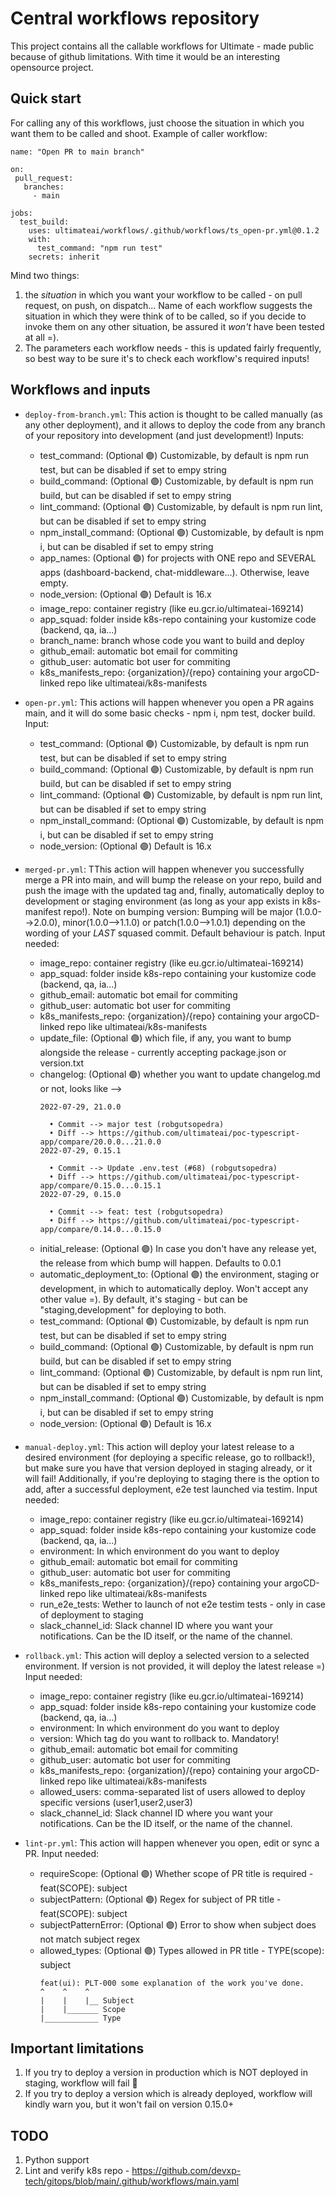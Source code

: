 # Central workflows repository

This project contains all the callable workflows for Ultimate - made public because of github limitations. With time it would be an interesting opensource project. 

## Quick start

For calling any of this workflows, just choose the situation in which you want them to be called and shoot. Example of caller workflow:

```
name: "Open PR to main branch"

on:
 pull_request:
   branches:
     - main

jobs:
  test_build:
    uses: ultimateai/workflows/.github/workflows/ts_open-pr.yml@0.1.2
    with:
      test_command: "npm run test"
    secrets: inherit
```

Mind two things:
1. the _situation_ in which you want your workflow to be called - on pull request, on push, on dispatch... Name of each workflow suggests the situation in which they were think of to be called, so if you decide to invoke them on any other situation, be assured it *won't* have been tested at all =). 
2. The parameters each workflow needs - this is updated fairly frequently, so best way to be sure it's to check each workflow's required inputs!

## Workflows and inputs

-   `deploy-from-branch.yml`: This action is thought to be called manually (as any other deployment), and it allows to deploy the code from any branch of your repository into development (and just development!)
Inputs:
    - test_command: (Optional 🟣) Customizable, by default is npm run test, but can be disabled if set to empy string
    - build_command: (Optional 🟣) Customizable, by default is npm run build, but can be disabled if set to empy string
    - lint_command: (Optional 🟣) Customizable, by default is npm run lint, but can be disabled if set to empy string
    - npm_install_command: (Optional 🟣) Customizable, by default is npm i, but can be disabled if set to empy string
    - app_names: (Optional 🟣) for projects with ONE repo and SEVERAL apps (dashboard-backend, chat-middleware...). Otherwise, leave empty. 
    - node_version: (Optional 🟣) Default is 16.x
    - image_repo: container registry (like eu.gcr.io/ultimateai-169214)
    - app_squad: folder inside k8s-repo containing your kustomize code (backend, qa, ia...)
    - branch_name: branch whose code you want to build and deploy
    - github_email: automatic bot email for commiting 
    - github_user: automatic bot user for commiting 
    - k8s_manifests_repo: {organization}/{repo} containing your argoCD-linked repo like ultimateai/k8s-manifests
-   `open-pr.yml`: This actions will happen whenever you open a PR agains main, and it will do some basic checks - npm i, npm test, docker build.
Input:
    - test_command: (Optional 🟣) Customizable, by default is npm run test, but can be disabled if set to empy string
    - build_command: (Optional 🟣) Customizable, by default is npm run build, but can be disabled if set to empy string
    - lint_command: (Optional 🟣) Customizable, by default is npm run lint, but can be disabled if set to empy string
    - npm_install_command: (Optional 🟣) Customizable, by default is npm i, but can be disabled if set to empy string
    - node_version: (Optional 🟣) Default is 16.x
-   `merged-pr.yml`: TThis action will happen whenever you successfully merge a PR into main, and will bump the release on your repo, build and push the image with the updated tag and, finally, automatically deploy to development or staging environment (as long as your app exists in k8s-manifest repo!). Note on bumping version: Bumping will be major (1.0.0-->2.0.0), minor(1.0.0-->1.1.0) or patch(1.0.0-->1.0.1) depending on the wording of your _LAST_ squased commit. Default behaviour is patch. 
Input needed:
    - image_repo: container registry (like eu.gcr.io/ultimateai-169214)
    - app_squad: folder inside k8s-repo containing your kustomize code (backend, qa, ia...)
    - github_email: automatic bot email for commiting 
    - github_user: automatic bot user for commiting 
    - k8s_manifests_repo: {organization}/{repo} containing your argoCD-linked repo like ultimateai/k8s-manifests
    - update_file: (Optional 🟣) which file, if any, you want to bump alongside the release - currently accepting package.json or version.txt
    - changelog: (Optional 🟣) whether you want to update changelog.md or not, looks like --> 
      ```
      2022-07-29, 21.0.0

        • Commit --> major test (robgutsopedra)
        • Diff --> https://github.com/ultimateai/poc-typescript-app/compare/20.0.0...21.0.0
      2022-07-29, 0.15.1

        • Commit --> Update .env.test (#68) (robgutsopedra)
        • Diff --> https://github.com/ultimateai/poc-typescript-app/compare/0.15.0...0.15.1
      2022-07-29, 0.15.0

        • Commit --> feat: test (robgutsopedra)
        • Diff --> https://github.com/ultimateai/poc-typescript-app/compare/0.14.0...0.15.0
      ```
    - initial_release: (Optional 🟣) In case you don't have any release yet, the release from which bump will happen. Defaults to 0.0.1
    - automatic_deployment_to: (Optional 🟣) the environment, staging or development, in which to automatically deploy. Won't accept any other value =). By default, it's staging - but can be "staging,development" for deploying to both. 
    - test_command: (Optional 🟣) Customizable, by default is npm run test, but can be disabled if set to empy string
    - build_command: (Optional 🟣) Customizable, by default is npm run build, but can be disabled if set to empy string
    - lint_command: (Optional 🟣) Customizable, by default is npm run lint, but can be disabled if set to empy string
    - npm_install_command: (Optional 🟣) Customizable, by default is npm i, but can be disabled if set to empy string
    - node_version: (Optional 🟣) Default is 16.x
-   `manual-deploy.yml`: This action will deploy your latest release to a desired environment (for deploying a specific release, go to rollback!), but make sure you have that version deployed in staging already, or it will fail! Additionally, if you're deploying to staging there is the option to add, after a successful deployment, e2e test launched via testim. 
Input needed:
    - image_repo: container registry (like eu.gcr.io/ultimateai-169214)
    - app_squad: folder inside k8s-repo containing your kustomize code (backend, qa, ia...)
    - environment: In which environment do you want to deploy
    - github_email: automatic bot email for commiting 
    - github_user: automatic bot user for commiting 
    - k8s_manifests_repo: {organization}/{repo} containing your argoCD-linked repo like ultimateai/k8s-manifests
    - run_e2e_tests: Wether to launch of not e2e testim tests - only in case of deployment to staging
    - slack_channel_id: Slack channel ID where you want your notifications. Can be the ID itself, or the name of the channel. 

-   `rollback.yml`: This action will deploy a selected version to a selected environment. If version is not provided, it will deploy the latest release =)
Input needed:
    - image_repo: container registry (like eu.gcr.io/ultimateai-169214)
    - app_squad: folder inside k8s-repo containing your kustomize code (backend, qa, ia...)
    - environment: In which environment do you want to deploy
    - version: Which tag do you want to rollback to. Mandatory!
    - github_email: automatic bot email for commiting 
    - github_user: automatic bot user for commiting 
    - k8s_manifests_repo: {organization}/{repo} containing your argoCD-linked repo like ultimateai/k8s-manifests
    - allowed_users: comma-separated list of users allowed to deploy specific versions (user1,user2,user3)
    - slack_channel_id: Slack channel ID where you want your notifications. Can be the ID itself, or the name of the channel. 

-   `lint-pr.yml`: This action will happen whenever you open, edit or sync a PR. 
Input needed:   
    - requireScope: (Optional 🟣) Whether scope of PR title is required - feat(SCOPE): subject
    - subjectPattern: (Optional 🟣) Regex for subject of PR title - feat(SCOPE): subject
    - subjectPatternError: (Optional 🟣) Error to show when subject does not match subject regex
    - allowed_types: (Optional 🟣) Types allowed in PR title - TYPE(scope): subject  
      ```
      feat(ui): PLT-000 some explanation of the work you've done.
      ^    ^    ^
      |    |    |__ Subject
      |    |_______ Scope
      |____________ Type
      ```
  

## Important limitations
1. If you try to deploy a version in production which is NOT deployed in staging, workflow will fail 🔴
2. If you try to deploy a version which is already deployed, workflow will kindly warn you, but it won't fail on version 0.15.0+


## TODO
1. Python support
2. Lint and verify k8s repo - https://github.com/devxp-tech/gitops/blob/main/.github/workflows/main.yaml
